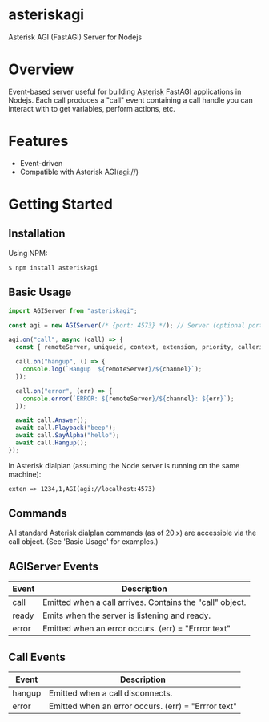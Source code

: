 # asteriskagi

Asterisk AGI (FastAGI) Server for Nodejs

# Overview

Event-based server useful for building [Asterisk](https://www.asterisk.org) FastAGI applications in Nodejs. Each call produces a "call" event containing a call handle you can interact with to get variables, perform actions, etc.

# Features

- Event-driven
- Compatible with Asterisk AGI(agi://)

# Getting Started

## Installation

Using NPM:

```
$ npm install asteriskagi
```

## Basic Usage

```javascript
import AGIServer from "asteriskagi";

const agi = new AGIServer(/* {port: 4573} */); // Server (optional port, default: 4573)

agi.on("call", async (call) => {
  const { remoteServer, uniqueid, context, extension, priority, calleridname, callerid, channel } = call;

  call.on("hangup", () => {
    console.log(`Hangup  ${remoteServer}/${channel}`);
  });

  call.on("error", (err) => {
    console.error(`ERROR: ${remoteServer}/${channel}: ${err}`);
  });

  await call.Answer();
  await call.Playback("beep");
  await call.SayAlpha("hello");
  await call.Hangup();
});
```

In Asterisk dialplan (assuming the Node server is running on the same machine):

```
exten => 1234,1,AGI(agi://localhost:4573)
```

## Commands

All standard Asterisk dialplan commands (as of 20.x) are accessible via the call object. (See 'Basic Usage' for examples.)

## AGIServer Events

| Event | Description                                              |
| ----- | -------------------------------------------------------- |
| call  | Emitted when a call arrives. Contains the "call" object. |
| ready | Emits when the server is listening and ready.            |
| error | Emitted when an error occurs. (err) = "Errror text"      |

## Call Events

| Event  | Description                                         |
| ------ | --------------------------------------------------- |
| hangup | Emitted when a call disconnects.                    |
| error  | Emitted when an error occurs. (err) = "Errror text" |
